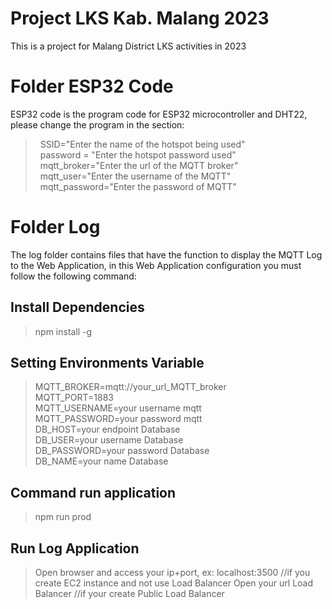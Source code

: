 # Project LKS Kab. Malang 2023
<p>This is a project for Malang District LKS activities in 2023</p>

# Folder ESP32 Code
ESP32 code is the program code for ESP32 microcontroller and DHT22, please change the program in the section:
>&nbsp;&nbsp;SSID="Enter the name of the hotspot being used"<br/>
>&nbsp;&nbsp;password = "Enter the hotspot password used"<br/>
>&nbsp;&nbsp;mqtt_broker="Enter the url of the MQTT broker"<br/>
>&nbsp;&nbsp;mqtt_user="Enter the username of the MQTT"<br/>
>&nbsp;&nbsp;mqtt_password="Enter the password of MQTT"<br/>

# Folder Log
The log folder contains files that have the function to display the MQTT Log to the Web Application, in this Web Application configuration you must follow the following command:
## Install Dependencies
>npm install -g

## Setting Environments Variable
>MQTT_BROKER=mqtt://your_url_MQTT_broker<br/>
>MQTT_PORT=1883<br/>
>MQTT_USERNAME=your username mqtt<br/>
>MQTT_PASSWORD=your password mqtt<br/>
>DB_HOST=your endpoint Database<br/>
>DB_USER=your username Database<br/>
>DB_PASSWORD=your password Database<br/>
>DB_NAME=your name Database<br/>

## Command run application
>npm run prod

## Run Log Application
> Open browser and access your ip+port, ex: localhost:3500 //if you create EC2 instance and not use Load Balancer
> Open your url Load Balancer //if your create Public Load Balancer

